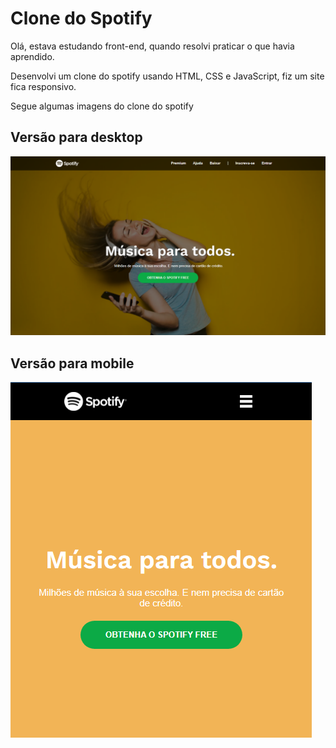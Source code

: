 
# Clone do Spotify

Olá, estava estudando front-end, quando resolvi praticar o que havia aprendido.

Desenvolvi um clone do spotify usando HTML, CSS e JavaScript, fiz um site fica responsivo.

Segue algumas imagens do clone do spotify


## Versão para desktop

![spotify-desktop](https://github.com/EsdrasOliver/clone-spotify/blob/main/img/spotify-desktop.png)

## Versão para mobile

![spotify-mobile](https://github.com/EsdrasOliver/clone-spotify/blob/main/img/spotify-mobile.png)
